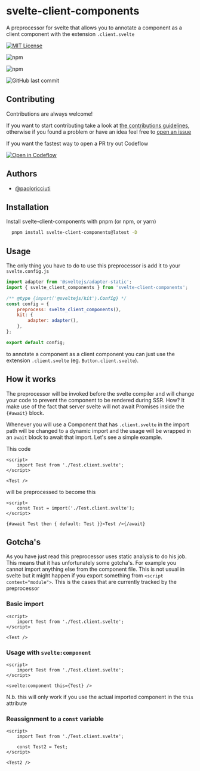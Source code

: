# svelte-client-components

A preprocessor for svelte that allows you to annotate a component as a client component with the extension `.client.svelte`

[![MIT License](https://img.shields.io/badge/License-MIT-green.svg)](https://choosealicense.com/licenses/mit/)

![npm](https://img.shields.io/npm/v/svelte-client-components)

![npm](https://img.shields.io/npm/dt/svelte-client-components)

![GitHub last commit](https://img.shields.io/github/last-commit/paoloricciuti/svelte-client-components)

## Contributing

Contributions are always welcome!

If you want to start contributing take a look at [the contributions guidelines](./CONTRIBUTING.md), otherwise if you found a problem or have an idea feel free to [open an issue](https://github.com/paoloricciuti/svelte-client-components/issues/new)

If you want the fastest way to open a PR try out Codeflow

[![Open in Codeflow](https://developer.stackblitz.com/img/open_in_codeflow.svg)](https://pr.new/paoloricciuti/svelte-client-components/)

## Authors

-   [@paoloricciuti](https://www.github.com/paoloricciuti)

## Installation

Install svelte-client-components with pnpm (or npm, or yarn)

```bash
  pnpm install svelte-client-components@latest -D
```

## Usage

The only thing you have to do to use this preprocessor is add it to your `svelte.config.js`

```js
import adapter from '@sveltejs/adapter-static';
import { svelte_client_components } from 'svelte-client-components';

/** @type {import('@sveltejs/kit').Config} */
const config = {
	preprocess: svelte_client_components(),
	kit: {
		adapter: adapter(),
	},
};

export default config;
```

to annotate a component as a client component you can just use the extension `.client.svelte` (eg. `Button.client.svelte`).

## How it works

The preprocessor will be invoked before the svelte compiler and will change your code to prevent the component to be rendered during SSR. How? It make use of the fact that server svelte will not await Promises inside the `{#await}` block.

Whenever you will use a Component that has `.client.svelte` in the import path will be changed to a dynamic import and the usage will be wrapped in an `await` block to await that import. Let's see a simple example.

This code

```svelte
<script>
	import Test from './Test.client.svelte';
</script>

<Test />
```

will be preprocessed to become this

```svelte
<script>
	const Test = import('./Test.client.svelte');
</script>

{#await Test then { default: Test }}<Test />{/await}
```

## Gotcha's

As you have just read this preprocessor uses static analysis to do his job. This means that it has unfortunately some gotcha's. For example you cannot import anything else from the component file. This is not usual in svelte but it might happen if you export something from `<script context="module">`. This is the cases that are currently tracked by the preprocessor

### Basic import

```svelte
<script>
	import Test from './Test.client.svelte';
</script>

<Test />
```

### Usage with `svelte:component`

```svelte
<script>
	import Test from './Test.client.svelte';
</script>

<svelte:component this={Test} />
```

N.b. this will only work if you use the actual imported component in the `this` attribute

### Reassignment to a `const` variable

```svelte
<script>
	import Test from './Test.client.svelte';

	const Test2 = Test;
</script>

<Test2 />
```
